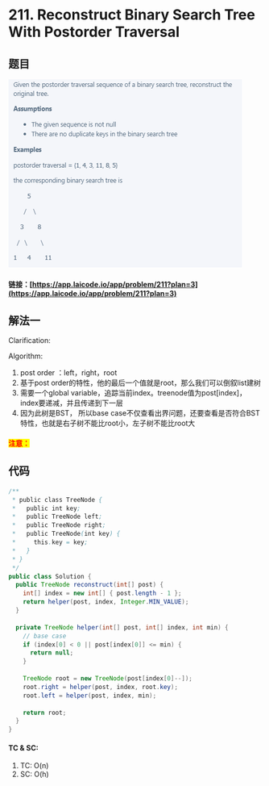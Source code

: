 # 211. Reconstruct Binary Search Tree With Postorder Traversal

## 题目

![](<.gitbook/assets/image (58).png>)

#### 链接：[https://app.laicode.io/app/problem/211?plan=3](https://app.laicode.io/app/problem/211?plan=3)

## 解法一

Clarification:&#x20;

Algorithm:&#x20;

1. post order ：left，right，root
2. 基于post order的特性，他的最后一个值就是root，那么我们可以倒叙list建树
3. 需要一个global variable，追踪当前index。treenode值为post\[index]，index要递减，并且传递到下一层
4. 因为此树是BST， 所以base case不仅查看出界问题，还要查看是否符合BST特性，也就是右子树不能比root小，左子树不能比root大

#### <mark style="color:red;">注意：</mark>

## 代码

```java
/**
 * public class TreeNode {
 *   public int key;
 *   public TreeNode left;
 *   public TreeNode right;
 *   public TreeNode(int key) {
 *     this.key = key;
 *   }
 * }
 */
public class Solution {
  public TreeNode reconstruct(int[] post) {
    int[] index = new int[] { post.length - 1 };
    return helper(post, index, Integer.MIN_VALUE);
  }

  private TreeNode helper(int[] post, int[] index, int min) {
    // base case
    if (index[0] < 0 || post[index[0]] <= min) {
      return null;
    }

    TreeNode root = new TreeNode(post[index[0]--]);
    root.right = helper(post, index, root.key);
    root.left = helper(post, index, min);

    return root;
  }
}

```

#### TC & SC:&#x20;

1. TC: O(n)
2. SC: O(h)
